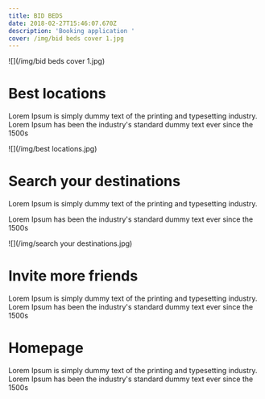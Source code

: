 ```yaml
---
title: BID BEDS
date: 2018-02-27T15:46:07.670Z
description: 'Booking application '
cover: /img/bid beds cover 1.jpg
---
```

![](/img/bid beds cover 1.jpg)

# Best locations

Lorem Ipsum is simply dummy text of the printing and typesetting industry. Lorem Ipsum has been the industry's standard dummy text ever since the 1500s

![](/img/best locations.jpg)

# Search your destinations

Lorem Ipsum is simply dummy text of the printing and typesetting industry.

 Lorem Ipsum has been the industry's standard dummy text ever since the 1500s

![](/img/search your destinations.jpg)

# Invite more friends

Lorem Ipsum is simply dummy text of the printing and typesetting industry. Lorem Ipsum has been the industry's standard dummy text ever since the 1500s

# Homepage

Lorem Ipsum is simply dummy text of the printing and typesetting industry. Lorem Ipsum has been the industry's standard dummy text ever since the 1500s
